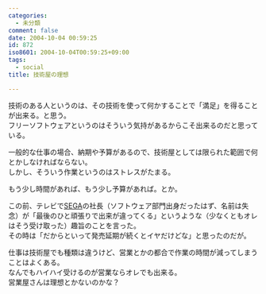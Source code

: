 ```yaml
---
categories:
  - 未分類
comment: false
date: 2004-10-04 00:59:25
id: 872
iso8601: 2004-10-04T00:59:25+09:00
tags:
  - social
title: 技術屋の理想

---
```


<div class="entry-body">
  <p>技術のある人というのは、その技術を使って何かすることで「満足」を得ることが出来る。と思う。<br />
    フリーソフトウェアというのはそういう気持があるからこそ出来るのだと思っている。</p>

  <p>一般的な仕事の場合、納期や予算があるので、技術屋としては限られた範囲で何とかしなければならない。<br />
    しかし、そういう作業というのはストレスがたまる。</p>

  <p>もう少し時間があれば、もう少し予算があれば。とか。</p>

  <p>この前、テレビで<a href="http://www.sega.co.jp">SEGA</a>の社長（ソフトウェア部門出身だったはず、名前は失念）が「最後のひと頑張りで出来が違ってくる」というような（少なくともオレはそう受け取った）趣旨のことを言った。<br />
    その時は「だからといって発売延期が続くとイヤだけどな」と思ったのだが。</p>

  <p>仕事は技術屋でも種類は違うけど、営業とかの都合で作業の時間が減ってしまうことはよくある。<br />
    なんでもハイハイ受けるのが営業ならオレでも出来る。<br />
    営業屋さんは理想とかないのかな？</p>
</div>

